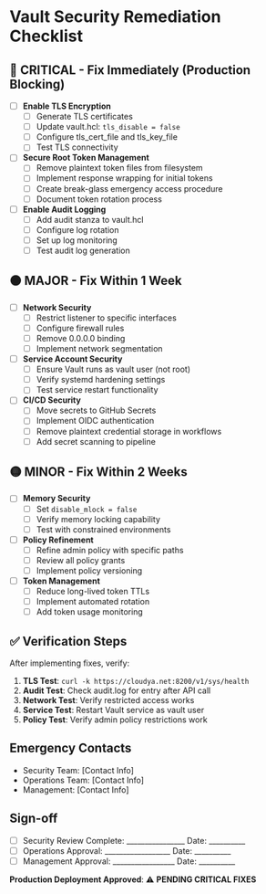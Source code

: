 # Vault Security Remediation Checklist

## 🔴 CRITICAL - Fix Immediately (Production Blocking)

- [ ] **Enable TLS Encryption**
  - [ ] Generate TLS certificates
  - [ ] Update vault.hcl: `tls_disable = false`
  - [ ] Configure tls_cert_file and tls_key_file
  - [ ] Test TLS connectivity

- [ ] **Secure Root Token Management**
  - [ ] Remove plaintext token files from filesystem
  - [ ] Implement response wrapping for initial tokens
  - [ ] Create break-glass emergency access procedure
  - [ ] Document token rotation process

- [ ] **Enable Audit Logging**
  - [ ] Add audit stanza to vault.hcl
  - [ ] Configure log rotation
  - [ ] Set up log monitoring
  - [ ] Test audit log generation

## 🟠 MAJOR - Fix Within 1 Week

- [ ] **Network Security**
  - [ ] Restrict listener to specific interfaces
  - [ ] Configure firewall rules
  - [ ] Remove 0.0.0.0 binding
  - [ ] Implement network segmentation

- [ ] **Service Account Security**
  - [ ] Ensure Vault runs as vault user (not root)
  - [ ] Verify systemd hardening settings
  - [ ] Test service restart functionality

- [ ] **CI/CD Security**
  - [ ] Move secrets to GitHub Secrets
  - [ ] Implement OIDC authentication
  - [ ] Remove plaintext credential storage in workflows
  - [ ] Add secret scanning to pipeline

## 🟡 MINOR - Fix Within 2 Weeks

- [ ] **Memory Security**
  - [ ] Set `disable_mlock = false`
  - [ ] Verify memory locking capability
  - [ ] Test with constrained environments

- [ ] **Policy Refinement**  
  - [ ] Refine admin policy with specific paths
  - [ ] Review all policy grants
  - [ ] Implement policy versioning

- [ ] **Token Management**
  - [ ] Reduce long-lived token TTLs
  - [ ] Implement automated rotation
  - [ ] Add token usage monitoring

## ✅ Verification Steps

After implementing fixes, verify:

1. **TLS Test**: `curl -k https://cloudya.net:8200/v1/sys/health`
2. **Audit Test**: Check audit.log for entry after API call
3. **Network Test**: Verify restricted access works
4. **Service Test**: Restart Vault service as vault user
5. **Policy Test**: Verify admin policy restrictions work

## Emergency Contacts

- Security Team: [Contact Info]
- Operations Team: [Contact Info]  
- Management: [Contact Info]

## Sign-off

- [ ] Security Review Complete: ________________ Date: __________
- [ ] Operations Approval: __________________ Date: __________
- [ ] Management Approval: _________________ Date: __________

**Production Deployment Approved**: ⚠️ **PENDING CRITICAL FIXES**